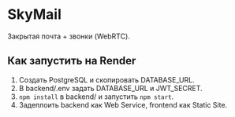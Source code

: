 # SkyMail

Закрытая почта + звонки (WebRTC).

## Как запустить на Render

1. Создать PostgreSQL и скопировать DATABASE_URL.
2. В backend/.env задать DATABASE_URL и JWT_SECRET.
3. `npm install` в backend/ и запустить `npm start`.
4. Задеплоить backend как Web Service, frontend как Static Site.
